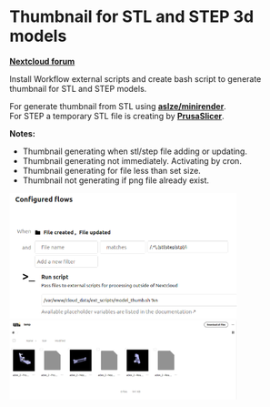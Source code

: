 # Thumbnail for STL and STEP 3d models 

**[Nextcloud forum](https://help.nextcloud.com/t/thumbnail-for-stl-and-step-files/158115)**

Install Workflow external scripts and create bash script to generate thumbnail for STL and STEP models.

For generate thumbnail from STL using **[aslze/minirender](https://github.com/aslze/minirender)**.  
For STEP a temporary STL file is creating by **[PrusaSlicer](https://github.com/prusa3d/PrusaSlicer)**.

**Notes:**
- Thumbnail generating when stl/step file adding or updating.
- Thumbnail generating not immediately. Activating by cron.
- Thumbnail generating for file less than set size.
- Thumbnail not generating if png file already exist.

<img src="https://github.com/demonlibra/nextcloud/blob/main/3dmodel_thumb/model_thumb_config.png" width="400"> <img src="https://github.com/demonlibra/nextcloud/blob/main/3dmodel_thumb/model_thumb_demo.png" width="400">